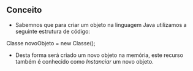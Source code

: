 ## Conceito

- Sabemnos que para criar um objeto na linguagem Java utilizamos a seguinte estrutura de código:

Classe novoObjeto = new Classe();

- Desta forma será criado um novo objeto na memória, este recurso também é conhecido como _Instanciar_ um novo objeto.
